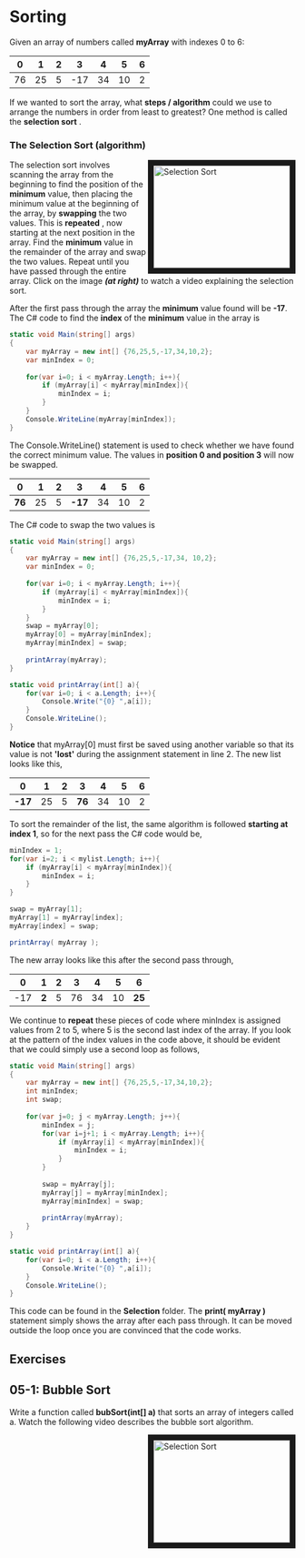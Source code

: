 # Sorting

Given an array of numbers called **myArray** with indexes 0 to 6:

| 0 | 1 | 2 | 3 | 4 | 5 | 6 |
| :---: | :---: | :---: | :---: | :---: | :---: | :---: |
| 76 | 25 | 5 | -17 | 34 | 10 | 2 |

If we wanted to sort the array, what **steps / algorithm** could we use to arrange the numbers in order from least to greatest? One method is called the **selection sort** .

### The Selection Sort \(algorithm\)
<a href="http://www.youtube.com/watch?feature=player_embedded&v=f8hXR_Hvybo " target="_blank"><img align="right" src="http://img.youtube.com/vi/f8hXR_Hvybo/0.jpg" alt="Selection Sort" width="240" height="180" border="10" /></a>

The selection sort involves scanning the array from the beginning to find the position of the **minimum** value, then placing the minimum value at the beginning of the array, by **swapping** the two values. This is **repeated** , now starting at the next position in the array. Find the **minimum** value in the remainder of the array and swap the two values. Repeat until you have passed through the entire array. Click on the image ***(at right)*** to watch a video explaining the selection sort. 

After the first pass through the array the **minimum** value found will be **-17**. The C# code to find the **index** of the **minimum** value in the array is

```csharp
static void Main(string[] args)
{
    var myArray = new int[] {76,25,5,-17,34,10,2};
    var minIndex = 0;
    
    for(var i=0; i < myArray.Length; i++){
        if (myArray[i] < myArray[minIndex]){
            minIndex = i;
        }
    }
    Console.WriteLine(myArray[minIndex]);
}
```

The Console.WriteLine() statement is used to check whether we have found the correct minimum value.  The values in **position 0 and position 3** will now be swapped.


| 0 | 1 | 2 | 3 | 4 | 5 | 6 |
| :---: | :---: | :---: | :---: | :---: | :---: | :---: |
| **76** | 25 | 5 | **-17** | 34 | 10 | 2 |

 The C# code to swap the two values is
 
```csharp
static void Main(string[] args)
{
    var myArray = new int[] {76,25,5,-17,34, 10,2};
    var minIndex = 0;
    
    for(var i=0; i < myArray.Length; i++){
        if (myArray[i] < myArray[minIndex]){
            minIndex = i;
        }
    }
    swap = myArray[0];
    myArray[0] = myArray[minIndex];
    myArray[minIndex] = swap;
    
    printArray(myArray);
}

static void printArray(int[] a){
    for(var i=0; i < a.Length; i++){
        Console.Write("{0} ",a[i]);
    }
    Console.WriteLine();
}
```

**Notice** that myArray\[0\] must first be saved using another variable so that its value is not **'lost'** during the assignment statement in line 2.  The new list looks like this,

| 0 | 1 | 2 | 3 | 4 | 5 | 6 |
| :---: | :---: | :---: | :---: | :---: | :---: | :---: |
| **-17** | 25 | 5 | **76** | 34 | 10 | 2 |

To sort the remainder of the list, the same algorithm is followed **starting at index 1**, so for the next pass the C# code would be,

```csharp
minIndex = 1;
for(var i=2; i < mylist.Length; i++){
    if (myArray[i] < myArray[minIndex]){
        minIndex = i;
    }
}

swap = myArray[1];
myArray[1] = myArray[index];
myArray[index] = swap;

printArray( myArray );
```

The new array looks like this after the second pass through,

| 0 | 1 | 2 | 3 | 4 | 5 | 6 |
| :---: | :---: | :---: | :---: | :---: | :---: | :---: |
| -17 | **2** | 5 | 76 | 34 | 10 | **25** |

We continue to **repeat** these pieces of code where minIndex is assigned values from 2 to 5, where 5 is the second last index of the array.  If you look at the pattern of the index values in the code above, it should be evident that we could simply use a second loop as follows,

```csharp
static void Main(string[] args)
{
    var myArray = new int[] {76,25,5,-17,34,10,2};
    int minIndex;
    int swap;
    
    for(var j=0; j < myArray.Length; j++){
        minIndex = j;
        for(var i=j+1; i < myArray.Length; i++){
            if (myArray[i] < myArray[minIndex]){
                minIndex = i;
            }
        }
        
        swap = myArray[j];
        myArray[j] = myArray[minIndex];
        myArray[minIndex] = swap;
    
        printArray(myArray);
    }
}

static void printArray(int[] a){
    for(var i=0; i < a.Length; i++){
        Console.Write("{0} ",a[i]);
    }
    Console.WriteLine();
}
```

This code can be found in the **Selection** folder.  The **print\( myArray \)** statement simply shows the array after each pass through.  It can be moved outside the loop once you are convinced that the code works.

## Exercises

## 05-1: Bubble Sort
Write a function called **bubSort(int[] a)** that sorts an array of integers called a.  Watch the following video describes the bubble sort algorithm.

<a href="http://www.youtube.com/watch?feature=player_embedded&v=8Kp-8OGwphY " target="_blank"><img align="right" src="http://img.youtube.com/vi/8Kp-8OGwphY/0.jpg" alt="Selection Sort" width="240" height="180" border="10" /></a>
